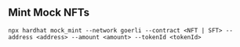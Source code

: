 ## Mint Mock NFTs

```
npx hardhat mock_mint --network goerli --contract <NFT | SFT> --address <address> --amount <amount> --tokenId <tokenId>
```
